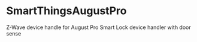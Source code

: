 # SmartThingsAugustPro
Z-Wave device handle for August Pro Smart Lock device handler with door sense
